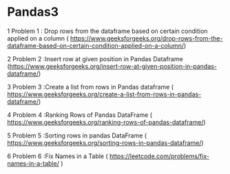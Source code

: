 # Pandas3

1 Problem 1 : Drop rows from the dataframe based on certain condition applied on a column	(	https://www.geeksforgeeks.org/drop-rows-from-the-dataframe-based-on-certain-condition-applied-on-a-column/)

2 Problem 2 :Insert row at given position in Pandas Dataframe	(https://www.geeksforgeeks.org/insert-row-at-given-position-in-pandas-dataframe/)

3 Problem 3 :Create a list from rows in Pandas dataframe	(	https://www.geeksforgeeks.org/create-a-list-from-rows-in-pandas-dataframe/)

4 Problem 4 :Ranking Rows of Pandas DataFrame	(	https://www.geeksforgeeks.org/ranking-rows-of-pandas-dataframe/)

5 Problem 5 :Sorting rows in pandas DataFrame	(	https://www.geeksforgeeks.org/sorting-rows-in-pandas-dataframe/)

6 Problem 6 :Fix Names in a Table	(	https://leetcode.com/problems/fix-names-in-a-table/ )
